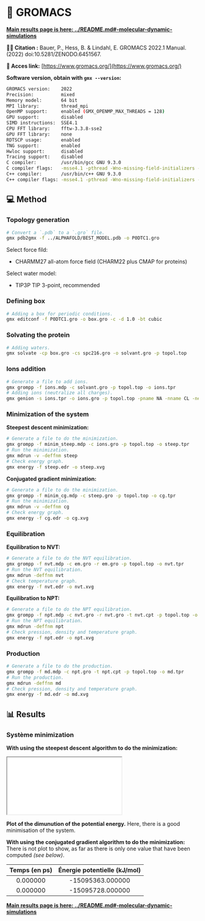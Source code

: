# 🎥 GROMACS

**[Main results page is here: ../README.md#-molecular-dynamic-simulations](../README.md#-molecular-dynamic-simulations)**

**🕵️‍♂️ Citation :** Bauer, P., Hess, B. & Lindahl, E. GROMACS 2022.1 Manual. (2022) doi:10.5281/ZENODO.6451567.


**🔗 Acces link:** [https://www.gromacs.org/](https://www.gromacs.org/)

**Software version, obtain with `gmx --version`:**
```bash
GROMACS version:    2022
Precision:          mixed
Memory model:       64 bit
MPI library:        thread_mpi
OpenMP support:     enabled (GMX_OPENMP_MAX_THREADS = 128)
GPU support:        disabled
SIMD instructions:  SSE4.1
CPU FFT library:    fftw-3.3.8-sse2
GPU FFT library:    none
RDTSCP usage:       enabled
TNG support:        enabled
Hwloc support:      disabled
Tracing support:    disabled
C compiler:         /usr/bin/gcc GNU 9.3.0
C compiler flags:   -msse4.1 -pthread -Wno-missing-field-initializers -fexcess-precision=fast -funroll-all-loops -O3 -DNDEBUG
C++ compiler:       /usr/bin/c++ GNU 9.3.0
C++ compiler flags: -msse4.1 -pthread -Wno-missing-field-initializers -fexcess-precision=fast -funroll-all-loops -fopenmp -O3 -DNDEBUG
```

## 💻 Method

### Topology generation

```bash
# Convert a `.pdb` to a `.gro` file.
gmx pdb2gmx -f ../ALPHAFOLD/BEST_MODEL.pdb -o P0DTC1.gro
```

Select force fild:
- CHARMM27 all-atom force field (CHARM22 plus CMAP for proteins)

Select water model:
- TIP3P   TIP 3-point, recommended

### Defining box

```bash
# Adding a box for periodic conditions.
gmx editconf -f P0DTC1.gro -o box.gro -c -d 1.0 -bt cubic
```

### Solvating the protein

```bash
# Adding waters.
gmx solvate -cp box.gro -cs spc216.gro -o solvant.gro -p topol.top
```

### Ions addition

```bash
# Generate a file to add ions.
gmx grompp -f ions.mdp -c solvant.gro -p topol.top -o ions.tpr
# Adding ions (neutralize all charges).
gmx genion -s ions.tpr -o ions.gro -p topol.top -pname NA -nname CL -neutral
```

### Minimization of the system

**Steepest descent minimization:**

```bash
# Generate a file to do the minimization.
gmx grompp -f minim_steep.mdp -c ions.gro -p topol.top -o steep.tpr
# Run the minimization.
gmx mdrun -v -deffnm steep
# Check energy graph.
gmx energy -f steep.edr -o steep.xvg
```

**Conjugated gradient minimization:**

```bash
# Generate a file to do the minimization.
gmx grompp -f minim_cg.mdp -c steep.gro -p topol.top -o cg.tpr
# Run the minimization.
gmx mdrun -v -deffnm cg
# Check energy graph.
gmx energy -f cg.edr -o cg.xvg
```

### Equilibration

**Equilibration to NVT:**

```bash
# Generate a file to do the NVT equilibration.
gmx grompp -f nvt.mdp -c em.gro -r em.gro -p topol.top -o nvt.tpr
# Run the NVT equilibration.
gmx mdrun -deffnm nvt
# Check temperature graph.
gmx energy -f nvt.edr -o nvt.xvg
```

**Equilibration to NPT:**

```bash
# Generate a file to do the NPT equilibration.
gmx grompp -f npt.mdp -c nvt.gro -r nvt.gro -t nvt.cpt -p topol.top -o npt.tpr
# Run the NPT equilibration.
gmx mdrun -deffnm npt
# Check pression, density and temperature graph.
gmx energy -f npt.edr -o npt.xvg
```

### Production

```bash
# Generate a file to do the production.
gmx grompp -f md.mdp -c npt.gro -t npt.cpt -p topol.top -o md.tpr
# Run the production.
gmx mdrun -deffnm md
# Check pression, density and temperature graph.
gmx energy -f md.edr -o md.xvg
```

## 📊 Results

### **Système minimization**

**With using the steepest descent algorithm to do the minimization:**

<iframe src="STEEP.html"></iframe>

**Plot of the dimunution of the potential energy.** Here, there is a good minimisation of the system.

**With using the conjugated gradient algorithm to do the minimization:** There is not plot to show, as far as there is only one value that have been computed *(see below)*.

| **Temps (en ps)** | **Énergie potentielle (kJ/mol)** |
| :---------------: | :------------------------------: |
|     0.000000      |         -15095363.000000         |
|     0.000000      |         -15095728.000000         |

**[Main results page is here: ../README.md#-molecular-dynamic-simulations](../README.md#-molecular-dynamic-simulations)**
